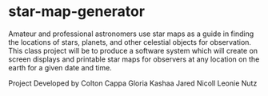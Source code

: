 # star-map-generator

Amateur and professional astronomers use star maps as a guide in finding the locations of 
stars, planets, and other celestial objects for observation.  This class project will be to 
produce a software system which will create on screen displays and printable star maps for 
observers at any location on the earth for a given date and time.

Project Developed by 
Colton Cappa
Gloria Kashaa
Jared Nicoll
Leonie Nutz
